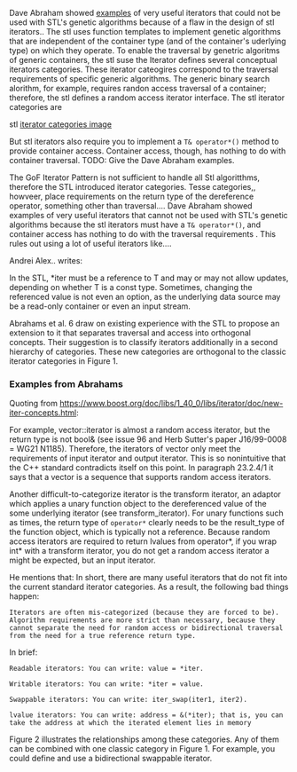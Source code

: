 Dave Abraham showed [examples]() of very useful iterators that could not be used with STL's genetic algorithms because of a flaw in the design of stl iterators.. The stl uses function templates to implement genetic algorithms that are independent of the container type (and  of the container's uderlying type) on which they operate.
To enable the traversal by genetric algoritms of generic containers, the stl suse the Iterator defines several conceptual iterators categories. These iterator cateogires  correspond to the traversal requirements of specific  generic algorithms. The generic binary search alorithm, for example, requires randon access traversal of a container; therefore,
 the stl defines a random access iterator interface. The stl iterator categories are

stl [iterator categories image]()

But stl iterators also require you to implement a `T& operator*()` method to provide container access. Container access, though, has nothing to do with container traversal. TODO: Give the Dave Abraham examples. 

The GoF Iterator Pattern is not sufficient to handle all Stl algoritthms, therefore the STL introduced iterator categories. Tesse categories,, howveer, place requirements on the return type
of the dereference operator, something other than  traversal....
Dave Abraham showed examples of very useful iterators that cannot not be used with STL's genetic algorithms because the stl iterators must have a `T& operator*()`, and container access  has nothing to do with the traversal requirements .
This rules out using a lot of useful iterators like....

Andrei Alex.. writes:

In the STL, *iter must be a reference to T and may or may not allow updates, depending on whether T is a const type. Sometimes, changing the referenced value is not even an option, as the underlying data source may be a read-only container or even an input stream.

Abrahams et al. 6 draw on existing experience with the STL to propose an extension to it that separates traversal and access into orthogonal concepts. Their suggestion is to classify iterators additionally in a second hierarchy of categories.
These new categories are orthogonal to the classic iterator categories in Figure 1.

### Examples from Abrahams

Quoting from https://www.boost.org/doc/libs/1_40_0/libs/iterator/doc/new-iter-concepts.html:

For example, vector<bool>::iterator is almost a random access iterator, but the return type is not bool& (see issue 96 and Herb Sutter's paper J16/99-0008 = WG21 N1185). Therefore, the iterators of vector<bool> only meet the requirements of input iterator
and output iterator. This is so nonintuitive that the C++ standard contradicts itself on this point. In paragraph 23.2.4/1 it says that a vector is a sequence that supports random access iterators.

Another difficult-to-categorize iterator is the transform iterator, an adaptor which applies a unary function object to the dereferenced value of the some underlying iterator (see transform_iterator). For unary functions such as times, the return type of `operator*`
clearly needs to be the result\_type of the function object, which is typically not a reference. Because random access iterators are required to return lvalues from operator*, if you wrap int* with a transform iterator, you do not get a random access iterator a might
be expected, but an input iterator.

He mentions that: In short, there are many useful iterators that do not fit into the current standard iterator categories. As a result, the following bad things happen:

    Iterators are often mis-categorized (because they are forced to be).
    Algorithm requirements are more strict than necessary, because they cannot separate the need for random access or bidirectional traversal from the need for a true reference return type.

In brief:

    Readable iterators: You can write: value = *iter.

    Writable iterators: You can write: *iter = value.

    Swappable iterators: You can write: iter_swap(iter1, iter2).

    lvalue iterators: You can write: address = &(*iter); that is, you can take the address at which the iterated element lies in memory

Figure 2 illustrates the relationships among these categories. Any of them can be combined with one classic category in Figure 1. For example, you could define and use a bidirectional swappable iterator.
